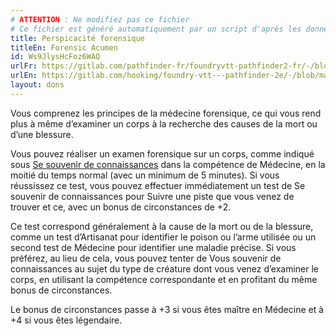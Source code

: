 ```yaml
---
# ATTENTION : Ne modifiez pas ce fichier
# Ce fichier est généré automatiquement par un script d'après les données du module Foundry VTT officiel et de sa traduction
title: Perspicacité forensique
titleEn: Forensic Acumen
id: Ws9JlysHcFoz6WAQ
urlFr: https://gitlab.com/pathfinder-fr/foundryvtt-pathfinder2-fr/-/blob/master/data/feats/Ws9JlysHcFoz6WAQ.htm
urlEn: https://gitlab.com/hooking/foundry-vtt---pathfinder-2e/-/blob/master/packs/data/feats.db/forensic-acumen.json
layout: dons
---
```

Vous comprenez les principes de la médecine forensique, ce qui vous rend plus à même d’examiner un corps à la recherche des causes de la mort ou d’une blessure.

Vous pouvez réaliser un examen forensique sur un corps, comme indiqué sous [Se souvenir de connaissances](../actions/se-souvenir-médecine.html) dans la compétence de Médecine, en la moitié du temps normal (avec un minimum de 5 minutes). Si vous réussissez ce test, vous pouvez effectuer immédiatement un test de Se souvenir de connaissances pour Suivre une piste que vous venez de trouver et ce, avec un bonus de circonstances de +2.

Ce test correspond généralement à la cause de la mort ou de la blessure, comme un test d’Artisanat pour identifier le poison ou l’arme utilisée ou un second test de Médecine pour identifier une maladie précise. Si vous préférez, au lieu de cela, vous pouvez tenter de Vous souvenir de connaissances au sujet du type de créature dont vous venez d’examiner le corps, en utilisant la compétence correspondante et en profitant du même bonus de circonstances.

Le bonus de circonstances passe à +3 si vous êtes maître en Médecine et à +4 si vous êtes légendaire.

